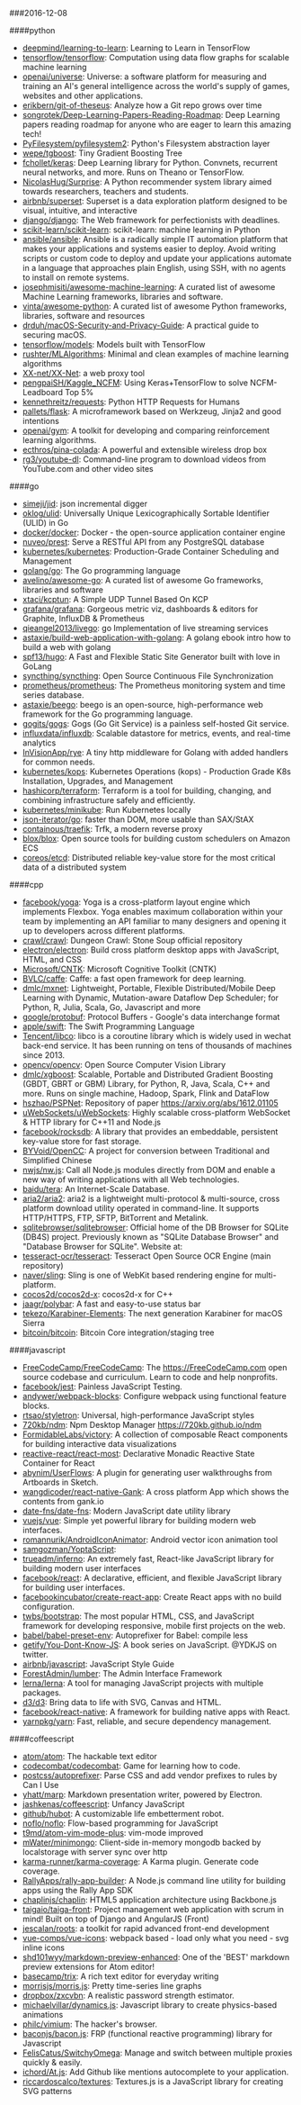 ###2016-12-08

####python
* [deepmind/learning-to-learn](https://github.com/deepmind/learning-to-learn): Learning to Learn in TensorFlow
* [tensorflow/tensorflow](https://github.com/tensorflow/tensorflow): Computation using data flow graphs for scalable machine learning
* [openai/universe](https://github.com/openai/universe): Universe: a software platform for measuring and training an AI's general intelligence across the world's supply of games, websites and other applications.
* [erikbern/git-of-theseus](https://github.com/erikbern/git-of-theseus): Analyze how a Git repo grows over time
* [songrotek/Deep-Learning-Papers-Reading-Roadmap](https://github.com/songrotek/Deep-Learning-Papers-Reading-Roadmap): Deep Learning papers reading roadmap for anyone who are eager to learn this amazing tech!
* [PyFilesystem/pyfilesystem2](https://github.com/PyFilesystem/pyfilesystem2): Python's Filesystem abstraction layer
* [wepe/tgboost](https://github.com/wepe/tgboost): Tiny Gradient Boosting Tree
* [fchollet/keras](https://github.com/fchollet/keras): Deep Learning library for Python. Convnets, recurrent neural networks, and more. Runs on Theano or TensorFlow.
* [NicolasHug/Surprise](https://github.com/NicolasHug/Surprise): A Python recommender system library aimed towards researchers, teachers and students.
* [airbnb/superset](https://github.com/airbnb/superset): Superset is a data exploration platform designed to be visual, intuitive, and interactive
* [django/django](https://github.com/django/django): The Web framework for perfectionists with deadlines.
* [scikit-learn/scikit-learn](https://github.com/scikit-learn/scikit-learn): scikit-learn: machine learning in Python
* [ansible/ansible](https://github.com/ansible/ansible): Ansible is a radically simple IT automation platform that makes your applications and systems easier to deploy. Avoid writing scripts or custom code to deploy and update your applications automate in a language that approaches plain English, using SSH, with no agents to install on remote systems.
* [josephmisiti/awesome-machine-learning](https://github.com/josephmisiti/awesome-machine-learning): A curated list of awesome Machine Learning frameworks, libraries and software.
* [vinta/awesome-python](https://github.com/vinta/awesome-python): A curated list of awesome Python frameworks, libraries, software and resources
* [drduh/macOS-Security-and-Privacy-Guide](https://github.com/drduh/macOS-Security-and-Privacy-Guide): A practical guide to securing macOS.
* [tensorflow/models](https://github.com/tensorflow/models): Models built with TensorFlow
* [rushter/MLAlgorithms](https://github.com/rushter/MLAlgorithms): Minimal and clean examples of machine learning algorithms
* [XX-net/XX-Net](https://github.com/XX-net/XX-Net): a web proxy tool
* [pengpaiSH/Kaggle_NCFM](https://github.com/pengpaiSH/Kaggle_NCFM): Using Keras+TensorFlow to solve NCFM-Leadboard Top 5%
* [kennethreitz/requests](https://github.com/kennethreitz/requests): Python HTTP Requests for Humans
* [pallets/flask](https://github.com/pallets/flask): A microframework based on Werkzeug, Jinja2 and good intentions
* [openai/gym](https://github.com/openai/gym): A toolkit for developing and comparing reinforcement learning algorithms.
* [ecthros/pina-colada](https://github.com/ecthros/pina-colada): A powerful and extensible wireless drop box
* [rg3/youtube-dl](https://github.com/rg3/youtube-dl): Command-line program to download videos from YouTube.com and other video sites

####go
* [simeji/jid](https://github.com/simeji/jid): json incremental digger
* [oklog/ulid](https://github.com/oklog/ulid): Universally Unique Lexicographically Sortable Identifier (ULID) in Go
* [docker/docker](https://github.com/docker/docker): Docker - the open-source application container engine
* [nuveo/prest](https://github.com/nuveo/prest): Serve a RESTful API from any PostgreSQL database
* [kubernetes/kubernetes](https://github.com/kubernetes/kubernetes): Production-Grade Container Scheduling and Management
* [golang/go](https://github.com/golang/go): The Go programming language
* [avelino/awesome-go](https://github.com/avelino/awesome-go): A curated list of awesome Go frameworks, libraries and software
* [xtaci/kcptun](https://github.com/xtaci/kcptun): A Simple UDP Tunnel Based On KCP
* [grafana/grafana](https://github.com/grafana/grafana): Gorgeous metric viz, dashboards & editors for Graphite, InfluxDB & Prometheus
* [qieangel2013/livego](https://github.com/qieangel2013/livego): go Implementation of live streaming services
* [astaxie/build-web-application-with-golang](https://github.com/astaxie/build-web-application-with-golang): A golang ebook intro how to build a web with golang
* [spf13/hugo](https://github.com/spf13/hugo): A Fast and Flexible Static Site Generator built with love in GoLang
* [syncthing/syncthing](https://github.com/syncthing/syncthing): Open Source Continuous File Synchronization
* [prometheus/prometheus](https://github.com/prometheus/prometheus): The Prometheus monitoring system and time series database.
* [astaxie/beego](https://github.com/astaxie/beego): beego is an open-source, high-performance web framework for the Go programming language.
* [gogits/gogs](https://github.com/gogits/gogs): Gogs (Go Git Service) is a painless self-hosted Git service.
* [influxdata/influxdb](https://github.com/influxdata/influxdb): Scalable datastore for metrics, events, and real-time analytics
* [InVisionApp/rye](https://github.com/InVisionApp/rye): A tiny http middleware for Golang with added handlers for common needs.
* [kubernetes/kops](https://github.com/kubernetes/kops): Kubernetes Operations (kops) - Production Grade K8s Installation, Upgrades, and Management
* [hashicorp/terraform](https://github.com/hashicorp/terraform): Terraform is a tool for building, changing, and combining infrastructure safely and efficiently.
* [kubernetes/minikube](https://github.com/kubernetes/minikube): Run Kubernetes locally
* [json-iterator/go](https://github.com/json-iterator/go): faster than DOM, more usable than SAX/StAX
* [containous/traefik](https://github.com/containous/traefik): Trfk, a modern reverse proxy
* [blox/blox](https://github.com/blox/blox): Open source tools for building custom schedulers on Amazon ECS
* [coreos/etcd](https://github.com/coreos/etcd): Distributed reliable key-value store for the most critical data of a distributed system

####cpp
* [facebook/yoga](https://github.com/facebook/yoga): Yoga is a cross-platform layout engine which implements Flexbox. Yoga enables maximum collaboration within your team by implementing an API familiar to many designers and opening it up to developers across different platforms.
* [crawl/crawl](https://github.com/crawl/crawl): Dungeon Crawl: Stone Soup official repository
* [electron/electron](https://github.com/electron/electron): Build cross platform desktop apps with JavaScript, HTML, and CSS
* [Microsoft/CNTK](https://github.com/Microsoft/CNTK): Microsoft Cognitive Toolkit (CNTK)
* [BVLC/caffe](https://github.com/BVLC/caffe): Caffe: a fast open framework for deep learning.
* [dmlc/mxnet](https://github.com/dmlc/mxnet): Lightweight, Portable, Flexible Distributed/Mobile Deep Learning with Dynamic, Mutation-aware Dataflow Dep Scheduler; for Python, R, Julia, Scala, Go, Javascript and more
* [google/protobuf](https://github.com/google/protobuf): Protocol Buffers - Google's data interchange format
* [apple/swift](https://github.com/apple/swift): The Swift Programming Language
* [Tencent/libco](https://github.com/Tencent/libco): libco is a coroutine library which is widely used in wechat back-end service. It has been running on tens of thousands of machines since 2013.
* [opencv/opencv](https://github.com/opencv/opencv): Open Source Computer Vision Library
* [dmlc/xgboost](https://github.com/dmlc/xgboost): Scalable, Portable and Distributed Gradient Boosting (GBDT, GBRT or GBM) Library, for Python, R, Java, Scala, C++ and more. Runs on single machine, Hadoop, Spark, Flink and DataFlow
* [hszhao/PSPNet](https://github.com/hszhao/PSPNet): Repository of paper https://arxiv.org/abs/1612.01105
* [uWebSockets/uWebSockets](https://github.com/uWebSockets/uWebSockets): Highly scalable cross-platform WebSocket & HTTP library for C++11 and Node.js
* [facebook/rocksdb](https://github.com/facebook/rocksdb): A library that provides an embeddable, persistent key-value store for fast storage.
* [BYVoid/OpenCC](https://github.com/BYVoid/OpenCC): A project for conversion between Traditional and Simplified Chinese
* [nwjs/nw.js](https://github.com/nwjs/nw.js): Call all Node.js modules directly from DOM and enable a new way of writing applications with all Web technologies.
* [baidu/tera](https://github.com/baidu/tera): An Internet-Scale Database.
* [aria2/aria2](https://github.com/aria2/aria2): aria2 is a lightweight multi-protocol & multi-source, cross platform download utility operated in command-line. It supports HTTP/HTTPS, FTP, SFTP, BitTorrent and Metalink.
* [sqlitebrowser/sqlitebrowser](https://github.com/sqlitebrowser/sqlitebrowser): Official home of the DB Browser for SQLite (DB4S) project. Previously known as "SQLite Database Browser" and "Database Browser for SQLite". Website at:
* [tesseract-ocr/tesseract](https://github.com/tesseract-ocr/tesseract): Tesseract Open Source OCR Engine (main repository)
* [naver/sling](https://github.com/naver/sling): Sling is one of WebKit based rendering engine for multi-platform.
* [cocos2d/cocos2d-x](https://github.com/cocos2d/cocos2d-x): cocos2d-x for C++
* [jaagr/polybar](https://github.com/jaagr/polybar): A fast and easy-to-use status bar
* [tekezo/Karabiner-Elements](https://github.com/tekezo/Karabiner-Elements): The next generation Karabiner for macOS Sierra
* [bitcoin/bitcoin](https://github.com/bitcoin/bitcoin): Bitcoin Core integration/staging tree

####javascript
* [FreeCodeCamp/FreeCodeCamp](https://github.com/FreeCodeCamp/FreeCodeCamp): The https://FreeCodeCamp.com open source codebase and curriculum. Learn to code and help nonprofits.
* [facebook/jest](https://github.com/facebook/jest):  Painless JavaScript Testing.
* [andywer/webpack-blocks](https://github.com/andywer/webpack-blocks):  Configure webpack using functional feature blocks.
* [rtsao/styletron](https://github.com/rtsao/styletron):  Universal, high-performance JavaScript styles
* [720kb/ndm](https://github.com/720kb/ndm): Npm Desktop Manager https://720kb.github.io/ndm
* [FormidableLabs/victory](https://github.com/FormidableLabs/victory): A collection of composable React components for building interactive data visualizations
* [reactive-react/react-most](https://github.com/reactive-react/react-most): Declarative Monadic Reactive State Container for React
* [abynim/UserFlows](https://github.com/abynim/UserFlows): A plugin for generating user walkthroughs from Artboards in Sketch.
* [wangdicoder/react-native-Gank](https://github.com/wangdicoder/react-native-Gank): A cross platform App which shows the contents from gank.io
* [date-fns/date-fns](https://github.com/date-fns/date-fns):  Modern JavaScript date utility library 
* [vuejs/vue](https://github.com/vuejs/vue): Simple yet powerful library for building modern web interfaces.
* [romannurik/AndroidIconAnimator](https://github.com/romannurik/AndroidIconAnimator): Android vector icon animation tool
* [samgozman/YoptaScript](https://github.com/samgozman/YoptaScript):        
* [trueadm/inferno](https://github.com/trueadm/inferno): An extremely fast, React-like JavaScript library for building modern user interfaces
* [facebook/react](https://github.com/facebook/react): A declarative, efficient, and flexible JavaScript library for building user interfaces.
* [facebookincubator/create-react-app](https://github.com/facebookincubator/create-react-app): Create React apps with no build configuration.
* [twbs/bootstrap](https://github.com/twbs/bootstrap): The most popular HTML, CSS, and JavaScript framework for developing responsive, mobile first projects on the web.
* [babel/babel-preset-env](https://github.com/babel/babel-preset-env):  Autoprefixer for Babel: compile less
* [getify/You-Dont-Know-JS](https://github.com/getify/You-Dont-Know-JS): A book series on JavaScript. @YDKJS on twitter.
* [airbnb/javascript](https://github.com/airbnb/javascript): JavaScript Style Guide
* [ForestAdmin/lumber](https://github.com/ForestAdmin/lumber): The Admin Interface Framework
* [lerna/lerna](https://github.com/lerna/lerna):  A tool for managing JavaScript projects with multiple packages.
* [d3/d3](https://github.com/d3/d3): Bring data to life with SVG, Canvas and HTML. 
* [facebook/react-native](https://github.com/facebook/react-native): A framework for building native apps with React.
* [yarnpkg/yarn](https://github.com/yarnpkg/yarn):  Fast, reliable, and secure dependency management.

####coffeescript
* [atom/atom](https://github.com/atom/atom): The hackable text editor
* [codecombat/codecombat](https://github.com/codecombat/codecombat): Game for learning how to code.
* [postcss/autoprefixer](https://github.com/postcss/autoprefixer): Parse CSS and add vendor prefixes to rules by Can I Use
* [yhatt/marp](https://github.com/yhatt/marp): Markdown presentation writer, powered by Electron.
* [jashkenas/coffeescript](https://github.com/jashkenas/coffeescript): Unfancy JavaScript
* [github/hubot](https://github.com/github/hubot): A customizable life embetterment robot.
* [noflo/noflo](https://github.com/noflo/noflo): Flow-based programming for JavaScript
* [t9md/atom-vim-mode-plus](https://github.com/t9md/atom-vim-mode-plus): vim-mode improved
* [mWater/minimongo](https://github.com/mWater/minimongo): Client-side in-memory mongodb backed by localstorage with server sync over http
* [karma-runner/karma-coverage](https://github.com/karma-runner/karma-coverage): A Karma plugin. Generate code coverage.
* [RallyApps/rally-app-builder](https://github.com/RallyApps/rally-app-builder): A Node.js command line utility for building apps using the Rally App SDK
* [chaplinjs/chaplin](https://github.com/chaplinjs/chaplin): HTML5 application architecture using Backbone.js
* [taigaio/taiga-front](https://github.com/taigaio/taiga-front): Project management web application with scrum in mind! Built on top of Django and AngularJS (Front)
* [jescalan/roots](https://github.com/jescalan/roots): a toolkit for rapid advanced front-end development
* [vue-comps/vue-icons](https://github.com/vue-comps/vue-icons): webpack based - load only what you need - svg inline icons
* [shd101wyy/markdown-preview-enhanced](https://github.com/shd101wyy/markdown-preview-enhanced): One of the 'BEST' markdown preview extensions for Atom editor!
* [basecamp/trix](https://github.com/basecamp/trix): A rich text editor for everyday writing
* [morrisjs/morris.js](https://github.com/morrisjs/morris.js): Pretty time-series line graphs
* [dropbox/zxcvbn](https://github.com/dropbox/zxcvbn): A realistic password strength estimator.
* [michaelvillar/dynamics.js](https://github.com/michaelvillar/dynamics.js): Javascript library to create physics-based animations
* [philc/vimium](https://github.com/philc/vimium): The hacker's browser.
* [baconjs/bacon.js](https://github.com/baconjs/bacon.js): FRP (functional reactive programming) library for Javascript
* [FelisCatus/SwitchyOmega](https://github.com/FelisCatus/SwitchyOmega): Manage and switch between multiple proxies quickly & easily.
* [ichord/At.js](https://github.com/ichord/At.js): Add Github like mentions autocomplete to your application.
* [riccardoscalco/textures](https://github.com/riccardoscalco/textures): Textures.js is a JavaScript library for creating SVG patterns
